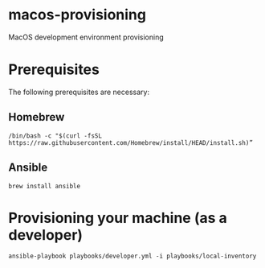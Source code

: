 # macos-provisioning
MacOS development environment provisioning

# Prerequisites
The following prerequisites are necessary:

## Homebrew
```
/bin/bash -c "$(curl -fsSL https://raw.githubusercontent.com/Homebrew/install/HEAD/install.sh)”
```

## Ansible
```
brew install ansible
```

# Provisioning your machine (as a developer)
```
ansible-playbook playbooks/developer.yml -i playbooks/local-inventory
```